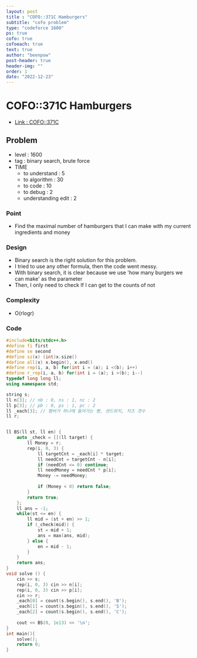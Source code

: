 ```yaml
---
layout: post
title : "COFO::371C Hamburgers"
subtitle: "cofo problem"
type: "codeforce 1600"
ps: true
cofo: true
cofoeach: true
text: true
author: "beenpow"
post-header: true
header-img: ""
order: 1
date: "2022-12-23"
---
```

# COFO::371C Hamburgers
- [Link : COFO::371C](https://codeforces.com/problemset/problem/371/C)


## Problem 

- level : 1600
- tag : binary search, brute force
- TIME
  - to understand    : 5
  - to algorithm     : 30
  - to code          : 10
  - to debug         : 2
  - understanding edit : 2 

### Point
- Find the maximal number of hamburgers that I can make with my current ingredients and money

### Design
- Binary search is the right solution for this problem.
- I tried to use any other formula, then the code went messy.
- With binary search, it is clear because we use 'how many burgers we can make' as the parameter
- Then, I only need to check If I can get to the counts of not

### Complexity
- O(rlogr)

### Code

```cpp
#include<bits/stdc++.h>
#define fi first
#define se second
#define sz(x) (int)x.size()
#define all(x) x.begin(), x.end()
#define rep(i, a, b) for(int i = (a); i <(b); i++)
#define r_rep(i, a, b) for(int i = (a); i >(b); i--)
typedef long long ll;
using namespace std;

string s;
ll n[3]; // nb : 0, ns : 1, nc : 2
ll p[3]; // pb : 0, ps : 1, pc : 2
ll _each[3]; // 햄버거 하나에 들어가는 빵, 샌드위치, 치즈 갯수
ll r;


ll BS(ll st, ll en) {
    auto _check = [](ll target) {
        ll Money = r;
        rep(i, 0, 3) {
            ll targetCnt = _each[i] * target;
            ll needCnt = targetCnt - n[i];
            if (needCnt <= 0) continue;
            ll needMoney = needCnt * p[i];
            Money -= needMoney;
            
            if (Money < 0) return false;
        }
        return true;
    };
    ll ans = -1;
    while(st <= en) {
        ll mid = (st + en) >> 1;
        if (_check(mid)) {
            st = mid + 1;
            ans = max(ans, mid);
        } else {
            en = mid - 1;
        }
    }
    return ans;
}
void solve () {
    cin >> s;
    rep(i, 0, 3) cin >> n[i];
    rep(i, 0, 3) cin >> p[i];
    cin >> r;
    _each[0] = count(s.begin(), s.end(), 'B');
    _each[1] = count(s.begin(), s.end(), 'S');
    _each[2] = count(s.begin(), s.end(), 'C');
    
    cout << BS(0, 1e13) << '\n';
}
int main(){
    solve();
    return 0;
}
```
